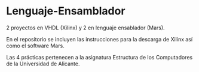 # Lenguaje-Ensamblador
 2 proyectos en VHDL (Xilinx) y 2 en lenguaje ensablador (Mars). 
 
 En el repositorio se incluyen las instrucciones para la descarga de Xilinx así como el software Mars.
 
 Las 4 prácticas pertenecen a la asignatura Estructura de los Computadores de la Universidad de Alicante.
